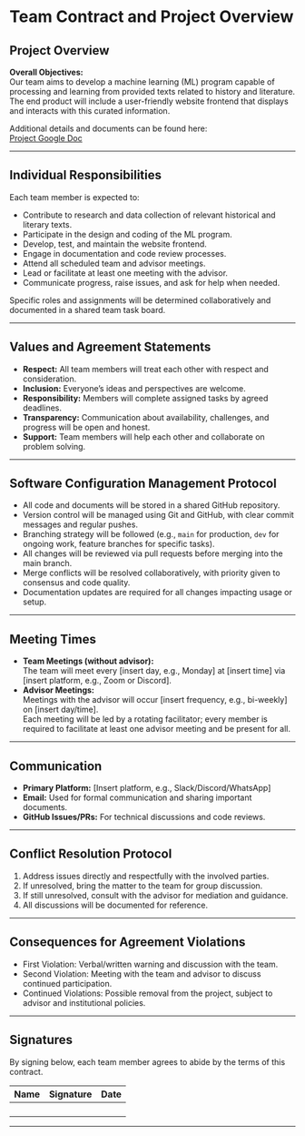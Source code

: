# Team Contract and Project Overview

## Project Overview

**Overall Objectives:**  
Our team aims to develop a machine learning (ML) program capable of processing and learning from provided texts related to history and literature. The end product will include a user-friendly website frontend that displays and interacts with this curated information.

Additional details and documents can be found here:  
[Project Google Doc](https://docs.google.com/document/d/1HU5PNYD8z_Wzx6vONrB9GvUc7qkXME4gnrfXbqMdZUI/edit?usp=sharing)

---

## Individual Responsibilities

Each team member is expected to:
- Contribute to research and data collection of relevant historical and literary texts.
- Participate in the design and coding of the ML program.
- Develop, test, and maintain the website frontend.
- Engage in documentation and code review processes.
- Attend all scheduled team and advisor meetings.
- Lead or facilitate at least one meeting with the advisor.
- Communicate progress, raise issues, and ask for help when needed.

Specific roles and assignments will be determined collaboratively and documented in a shared team task board.

---

## Values and Agreement Statements

- **Respect:** All team members will treat each other with respect and consideration.
- **Inclusion:** Everyone’s ideas and perspectives are welcome.
- **Responsibility:** Members will complete assigned tasks by agreed deadlines.
- **Transparency:** Communication about availability, challenges, and progress will be open and honest.
- **Support:** Team members will help each other and collaborate on problem solving.

---

## Software Configuration Management Protocol

- All code and documents will be stored in a shared GitHub repository.
- Version control will be managed using Git and GitHub, with clear commit messages and regular pushes.
- Branching strategy will be followed (e.g., `main` for production, `dev` for ongoing work, feature branches for specific tasks).
- All changes will be reviewed via pull requests before merging into the main branch.
- Merge conflicts will be resolved collaboratively, with priority given to consensus and code quality.
- Documentation updates are required for all changes impacting usage or setup.

---

## Meeting Times

- **Team Meetings (without advisor):**  
  The team will meet every [insert day, e.g., Monday] at [insert time] via [insert platform, e.g., Zoom or Discord].
- **Advisor Meetings:**  
  Meetings with the advisor will occur [insert frequency, e.g., bi-weekly] on [insert day/time].  
  Each meeting will be led by a rotating facilitator; every member is required to facilitate at least one advisor meeting and be present for all.

---

## Communication

- **Primary Platform:** [Insert platform, e.g., Slack/Discord/WhatsApp]
- **Email:** Used for formal communication and sharing important documents.
- **GitHub Issues/PRs:** For technical discussions and code reviews.

---

## Conflict Resolution Protocol

1. Address issues directly and respectfully with the involved parties.
2. If unresolved, bring the matter to the team for group discussion.
3. If still unresolved, consult with the advisor for mediation and guidance.
4. All discussions will be documented for reference.

---

## Consequences for Agreement Violations

- First Violation: Verbal/written warning and discussion with the team.
- Second Violation: Meeting with the team and advisor to discuss continued participation.
- Continued Violations: Possible removal from the project, subject to advisor and institutional policies.

---

## Signatures

By signing below, each team member agrees to abide by the terms of this contract.

| Name              | Signature        | Date       |
|-------------------|-----------------|------------|
|                   |                 |            |
|                   |                 |            |
|                   |                 |            |
|                   |                 |            |

---
